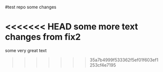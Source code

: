 #test repo
some changes

<<<<<<< HEAD
some more text
changes from fix2
=======
some very great text
>>>>>>> 35a7b4999f533362f5ef01f603ef1253cf4e7195
